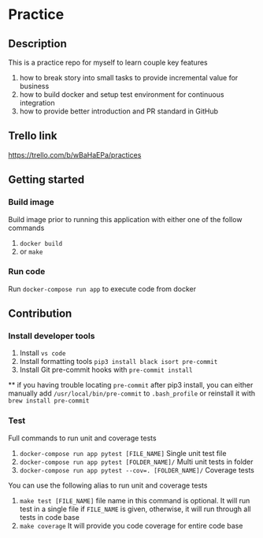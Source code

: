 # Practice

## Description
This is a practice repo for myself to learn couple key features
1. how to break story into small tasks to provide incremental value for business
2. how to build docker and setup test environment for continuous integration
3. how to provide better introduction and PR standard in GitHub

## Trello link
https://trello.com/b/wBaHaEPa/practices

## Getting started

### Build image

Build image prior to running this application with either one of the follow commands
1. `docker build`
2. or `make`

### Run code

Run `docker-compose run app` to execute code from docker

## Contribution

### Install developer tools

1. Install `vs code`
2. Install formatting tools `pip3 install black isort pre-commit`
3. Install Git pre-commit hooks with `pre-commit install`

** if you having trouble locating `pre-commit` after pip3 install, you can either manually add `/usr/local/bin/pre-commit` to `.bash_profile` or reinstall it with `brew install pre-commit`

### Test

Full commands to run unit and coverage tests

1. `docker-compose run app pytest [FILE_NAME]` Single unit test file 
2. `docker-compose run app pytest [FOLDER_NAME]/` Multi unit tests in folder 
3. `docker-compose run app pytest --cov=. [FOLDER_NAME]/` Coverage tests 

You can use the following alias to run unit and coverage tests
1. `make test [FILE_NAME]` file name in this command is optional.  It will run test in a single file if `FILE_NAME` is given, otherwise, it will run through all tests in code base
2. `make coverage` It will provide you code coverage for entire code base
